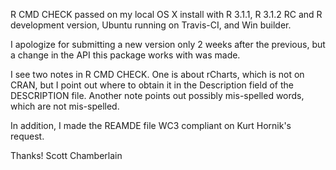 R CMD CHECK passed on my local OS X install with R 3.1.1, R 3.1.2 RC and R development version, Ubuntu running on Travis-CI, and Win builder.

I apologize for submitting a new version only 2 weeks after the previous, but a change in the API this package works with was made. 

I see two notes in R CMD CHECK. One is about rCharts, which is not on CRAN, but I point out where to obtain it in the Description field of the DESCRIPTION file. Another note points out possibly mis-spelled words, which are not mis-spelled. 

In addition, I made the REAMDE file WC3 compliant on Kurt Hornik's request.

Thanks! Scott Chamberlain
